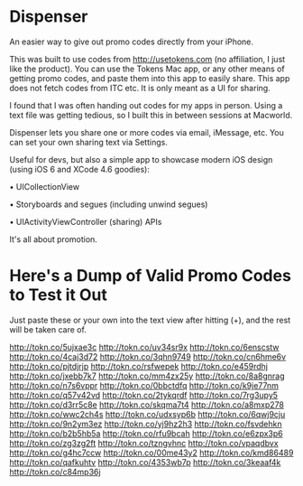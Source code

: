 Dispenser
=========

An easier way to give out promo codes directly from your iPhone.

This was built to use codes from http://usetokens.com (no affiliation, I just like the product). You can use the Tokens Mac app, or any other means of getting promo codes, and paste them into this app to easily share. This app does not fetch codes from ITC etc. It is only meant as a UI for sharing.

I found that I was often handing out codes for my apps in person. Using a text file was getting tedious, so I built this in between sessions at Macworld.

Dispenser lets you share one or more codes via email, iMessage, etc. You can set your own sharing text via Settings.


Useful for devs, but also a simple app to showcase modern iOS design (using iOS 6 and XCode 4.6 goodies):

• UICollectionView

• Storyboards and segues (including unwind segues)

• UIActivityViewController (sharing) APIs




It's all about promotion.



Here's a Dump of Valid Promo Codes to Test it Out
=========
Just paste these or your own into the text view after hitting (+), and the rest will be taken care of.

http://tokn.co/5ujxae3c
http://tokn.co/uv34sr9x
http://tokn.co/6enscstw
http://tokn.co/4caj3d72
http://tokn.co/3qhn9749
http://tokn.co/cn6hme6v
http://tokn.co/pjtdjrjp
http://tokn.co/rsfwepek
http://tokn.co/e459rdhj
http://tokn.co/jxebb7k7
http://tokn.co/mm4zx25y
http://tokn.co/8a8gnrag
http://tokn.co/n7s6vppr
http://tokn.co/0bbctdfq
http://tokn.co/k9je77nm
http://tokn.co/q57v42vd
http://tokn.co/2tykqrdf
http://tokn.co/7rg3upy5
http://tokn.co/d3rr5c8e
http://tokn.co/skqma7t4
http://tokn.co/a8mxp278
http://tokn.co/wwc2ch4s
http://tokn.co/udxsyp6b
http://tokn.co/6qwj9cju
http://tokn.co/9n2ym3ez
http://tokn.co/yj9hz2h3
http://tokn.co/fsvdehkn
http://tokn.co/b2b5hb5a
http://tokn.co/rfu9bcah
http://tokn.co/e6zpx3p6
http://tokn.co/zg3zg2ft
http://tokn.co/tzngvhnc
http://tokn.co/vpaqdbvx
http://tokn.co/g4hc7ccw
http://tokn.co/00me43y2
http://tokn.co/kmd86489
http://tokn.co/qafkuhtv
http://tokn.co/4353wb7p
http://tokn.co/3keaaf4k
http://tokn.co/c84mp36j
